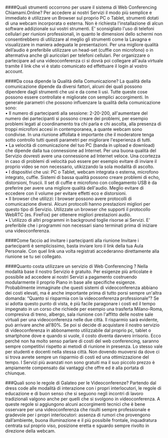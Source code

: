 
####Quali strumenti occorrono per usare il sistema di Web Conferencing Chiamami.Online?
Per accedere ai nostri Servizi il modo più semplice e immediato è utilizzare un Browser sul proprio PC o Tablet, strumenti dotati di una webcam incorporata o esterna. Non è richiesta l'installazione di alcun software addizionale sui vostri strumenti. E' sconsigliato l'uso di telefoni cellulari per riunioni professionali, in quanto le dimensioni dello schermi non consentirebbero di utilizzare al meglio gli strumenti come la Lavagna e visualizzare in maniera adeguata le presentazioni. Per una migliore qualità dell’audio è preferibile utilizzare un head-set (cuffie con microfono) o in altermativa anche gli auricolari per telefoni cellulari. Per organizzare o partecipare ad  una videoconferenza ci si dovrà poi collegare all'aula virtuale tramite il link che vi è stato comunicato ed effettuare il login al vostro account.

####Da cosa dipende la Qualità della Comunicazione?
La qualità della comunicazione dipende da diversi fattori, alcuni dei quali possono dipendere dagli strumenti che usi e da come li usi. Tutte queste cose possono essere controllate e migliorate con semplici accorgimenti. In generale parametri che possono influenzare la qualità della comunicazione sono:
<br>•	Il numero di partecipanti alla sessione: 2-20-200, all'aumentare del numero dei partecipanti si possono creare dei problemi, per esempio problemi legati al coordinamento tra chi parla e chi ascolta, alla presenza di troppi microfoni  accesi in contemporanea, a quante webcam sono condivise. In una riunione affollata è importante che il moderatore tenga sotto controllo tutti questi parametri per migliorare l'esperienza di tutti.
<br>•	La velocità di comunicazione del tuo PC (banda in upload e download) che dipende dalla tua connessione ad Internet. Per una buona qualità del Servizio dovresti avere una connessione ad Internet veloce. Una ccortezza in caso di problemi di velocità può essere per esempio evitare di inviare il proprio video se non necessario, utikizzando la sola modalità di ascolto.
<br>•	I dispositivi che usi: PC o Tablet, webcam integrata o esterna, microfono integrato, cuffie. Sistemi di bassa qualità possono creare problemi di echo, distorsioni, fruscii. Il set di cuffie e microfono con collegamento USB è da preferire per avere una migliore qualità dell'audio. Meglio evitare di eccedere con il volume per evitare effetti eco e distorsioni.
<br>•	Il browser che utilizzi: I browser possono avere protocolli di comunicazione diversi. Alcuni protocolli hanno prestazioni migliori per questo tipo di Servizio. Utilizzate un browser che supporti il protocollo WebRTC (es. FireFox) per ottenere migliori prestazioni audio.
<br>•	L’utilizzo di altri programmi in background toglie risorse ai Servizi. E' preferibile che i programmi non necessari siano terminati prima di iniziare una videoconferenza.

####Come faccio ad invitare i partecipanti alla riunione
Invitare i partecipanti è semplicissimo, basta inviare loro il link della tua Aula Personale. Con quel link una volta registrati accederanno direttamente alla riunione se tu sei collegato.

####Quanto costa utilizzare un servizio di Web Conferencing ?
Nella modalità base il nostro Servizio è gratuito. Per esigenze più articolate è possibile ad accedere ai nostri Servizi a pagamento costruendo modularmente il proprio Piano in base alle specifiche esigenze. Probabilmente immaginate che questi sistemi di videoconferenza abbiano dei costi elevati, ma è anche importante prima di tutto porsi sempre un'altra domanda: “Quanto si risparmia con la videoconferenza professionale”? Se si adotta questo punto di vista, è più facile paragonare i costi ed il tempo impegnato in un corso che richiede per esempio una trasferta Milano-Roma, compresiva di treno, albergo, sala riunione con l'affitto delle nostre sale virtuali per una videoconferenza nelle due città. Il risparmio sarà evidente, può arrivare anche all’80%. Se poi si decide di acquistare il nostro servizio di videoconferenza in abbonamento utilizzabile dal proprio pc, tablet o smartphone dove e quando si vuole, il costo diventa davvero irrisorio. Ecco perché non ha molto senso parlare di costi del web conferencing, saranno sempre competitivi rispetto ai metodi di riunione in presenza. Lo stesso vale per studenti e docenti nella stessa città. Non dovendo muoversi da dove ci si trova avrete sempre un risparmio di costi ed una ottimizzazione del tempo. I Servizi più avanzati non sono gratuiti ma il suo piccolo prezzo è ampiamente compensato dai vantaggi che offre ed è alla portata di chiunque.
 
###Quali sono le regole di Galateo per le Videoconferenze?
Partendo dal dress code alle modalità di interazione con i propri interlocutori, le regole di educazione e di buon senso che si seguono negli incontri di lavoro tradizionali valgono anche per quelli che si svolgono in videoconferenza. A queste regole si aggiungono alcuni accorgimenti tecnici che è bene osservare per una videoconferenza che risulti sempre professionale e gradevole per i propri interlocutori: assenza di rumori che provengono dall’ambiente, buona illuminazione e il più possibile frontale, inquadratura centrata sul proprio viso, posizione eretta e sguardo sempre rivolto in direzione della webcam.






